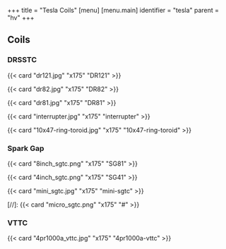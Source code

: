 +++
title = "Tesla Coils"
[menu]
[menu.main]
  identifier = "tesla"
  parent = "hv"
+++

## Coils

### DRSSTC

{{< card "dr121.jpg" "x175" "DR121" >}}

{{< card "dr82.jpg" "x175" "DR82" >}}

{{< card "dr81.jpg" "x175" "DR81" >}}

{{< card "interrupter.jpg" "x175" "interrupter" >}}

{{< card "10x47-ring-toroid.jpg" "x175" "10x47-ring-toroid" >}}

### Spark Gap

{{< card "8inch_sgtc.png" "x175" "SG81" >}}

{{< card "4inch_sgtc.png" "x175" "SG41" >}}

{{< card "mini_sgtc.jpg" "x175" "mini-sgtc" >}}

[//]: {{< card "micro_sgtc.png" "x175" "#" >}}

### VTTC

{{< card "4pr1000a_vttc.jpg" "x175" "4pr1000a-vttc" >}}
